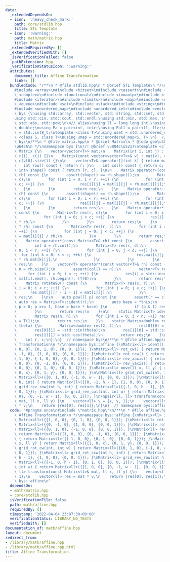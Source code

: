 ```yaml
---
data:
  _extendedDependsOn:
  - icon: ':heavy_check_mark:'
    path: core/stdlib.hpp
    title: STL Template
  - icon: ':warning:'
    path: math/matrix.hpp
    title: Matrix
  _extendedRequiredBy: []
  _extendedVerifiedWith: []
  _isVerificationFailed: false
  _pathExtension: hpp
  _verificationStatusIcon: ':warning:'
  attributes:
    document_title: Affine Transformation
    links: []
  bundledCode: "/**\n * @file stdlib.hpp\n * @brief STL Template\n */\n#include <algorithm>\n\
    #include <array>\n#include <bitset>\n#include <cassert>\n#include <cmath>\n#include\
    \ <complex>\n#include <functional>\n#include <iomanip>\n#include <iostream>\n\
    #include <iterator>\n#include <limits>\n#include <map>\n#include <numeric>\n#include\
    \ <queue>\n#include <set>\n#include <stack>\n#include <string>\n#include <type_traits>\n\
    #include <unordered_map>\n#include <unordered_set>\n#include <vector>\n\nnamespace\
    \ bys {\nusing std::array, std::vector, std::string, std::set, std::map, std::pair;\n\
    using std::cin, std::cout, std::endl;\nusing std::min, std::max, std::sort, std::reverse,\
    \ std::abs, std::pow;\n\n// alias\nusing ll = long long int;\nusing ld = long\
    \ double;\nusing Pa = pair<int, int>;\nusing Pall = pair<ll, ll>;\nusing ibool\
    \ = std::int8_t;\ntemplate <class T>\nusing uset = std::unordered_set<T>;\ntemplate\
    \ <class S, class T>\nusing umap = std::unordered_map<S, T>;\n}  // namespace\
    \ bys\n/**\n * @file matrix.hpp\n * @brief Matrix\n * @todo geo\u3068\u306E\u9023\
    \u643A\n */\nnamespace bys {\n//! @brief \u884C\u5217\ntemplate <class T>\nstruct\
    \ Matrix {\n    vector<vector<T>> mat;\n    Matrix(int i, int j) : mat(i, vector<T>(j)),\
    \ r(i), c(j) {}\n    Matrix(const vector<vector<T>>& v) : mat(v), r(v.size()),\
    \ c(v[0].size()) {}\n\n    vector<T>& operator[](int k) { return mat[k]; }\n \
    \   int row() const { return r; }\n    int col() const { return c; }\n    pair<int,\
    \ int> shape() const { return {r, c}; }\n\n    Matrix operator+(const Matrix<T>&\
    \ rh) const {\n        assert(shape() == rh.shape());\n        Matrix<T> res(r,\
    \ c);\n        for (int i = 0; i < r; ++i) {\n            for (int j = 0; j <\
    \ c; ++j) {\n                res[i][j] = mat[i][j] + rh.mat[i][j];\n         \
    \   }\n        }\n        return res;\n    }\n    Matrix operator-(const Matrix<T>&\
    \ rh) const {\n        assert(shape() == rh.shape());\n        Matrix<T> res(r,\
    \ c);\n        for (int i = 0; i < r; ++i) {\n            for (int j = 0; j <\
    \ c; ++j) {\n                res[i][j] = mat[i][j] - rh.mat[i][j];\n         \
    \   }\n        }\n        return res;\n    }\n    Matrix operator*(const T rh)\
    \ const {\n        Matrix<T> res(r, c);\n        for (int i = 0; i < r; ++i) {\n\
    \            for (int j = 0; j < c; ++j) {\n                res[i][j] = mat[i][j]\
    \ * rh;\n            }\n        }\n        return res;\n    }\n    Matrix operator/(const\
    \ T rh) const {\n        Matrix<T> res(r, c);\n        for (int i = 0; i < r;\
    \ ++i) {\n            for (int j = 0; j < c; ++j) {\n                res[i][j]\
    \ = mat[i][j] / rh;\n            }\n        }\n        return res;\n    }\n\n\
    \    Matrix operator*(const Matrix<T>& rh) const {\n        assert(col() == rh.row());\n\
    \        int d = rh.col();\n        Matrix<T> res(r, d);\n        for (int i =\
    \ 0; i < r; ++i) {\n            for (int j = 0; j < d; ++j) {\n              \
    \  for (int k = 0; k < c; ++k) {\n                    res.mat[i][j] += mat[i][k]\
    \ * rh.mat[k][j];\n                }\n            }\n        }\n        return\
    \ res;\n    }\n    vector<T> operator*(const vector<T>& rh) const {\n        int\
    \ n = rh.size();\n        assert(col() == n);\n        vector<T> res(r);\n   \
    \     for (int i = 0; i < r; ++i) {\n            res[i] = std::inner_product(mat[i].begin(),\
    \ mat[i].end(), rh.begin(), (T)0);\n        }\n        return res;\n    }\n\n\
    \    Matrix rotate90() const {\n        Matrix<T> res(c, r);\n        for (int\
    \ i = 0; i < r; ++i) {\n            for (int j = 0; j < c; ++j) {\n          \
    \      res.mat[j][r - i - 1] = mat[i][j];\n            }\n        }\n        return\
    \ res;\n    }\n\n    auto pow(ll p) const {\n        assert(r == c);\n       \
    \ auto res = Matrix<T>::ident(r);\n        auto base = *this;\n        for (;\
    \ p > 0; p >>= 1, base = base * base) {\n            if (p & 1) res = res * base;\n\
    \        }\n        return res;\n    }\n\n    static Matrix<T> ident(int n) {\n\
    \        Matrix res(n, n);\n        for (int i = 0; i < n; ++i) res.mat[i][i]\
    \ = T(1);\n        return res;\n    }\n    static Matrix<double> rotate(double\
    \ theta) {\n        Matrix<double> res(2, 2);\n        res[0][0] = std::cos(theta);\n\
    \        res[0][1] = -std::sin(theta);\n        res[1][0] = std::sin(theta);\n\
    \        res[1][1] = std::cos(theta);\n        return res;\n    }\n\n   private:\n\
    \    int r, c;\n};\n}  // namespace bys\n/**\n * @file affine.hpp\n * @brief Affine\
    \ Transformation\n */\nnamespace bys::affine {\nMatrix<ll> ident() { return Matrix<ll>({{1,\
    \ 0, 0}, {0, 1, 0}, {0, 0, 1}}); }\nMatrix<ll> rot_cw() { return Matrix<ll>({{0,\
    \ -1, 0}, {1, 0, 0}, {0, 0, 1}}); }\nMatrix<ll> rot_ccw() { return Matrix<ll>({{0,\
    \ 1, 0}, {-1, 0, 0}, {0, 0, 1}}); }\nMatrix<ll> rev_xaxis() { return Matrix<ll>({{1,\
    \ 0, 0}, {0, -1, 0}, {0, 0, 1}}); }\nMatrix<ll> rev_yaxis() { return Matrix<ll>({{-1,\
    \ 0, 0}, {0, 1, 0}, {0, 0, 1}}); }\nMatrix<ll> move(ll x, ll y) { return Matrix<ll>({{1,\
    \ 0, x}, {0, 1, y}, {0, 0, 1}}); }\n\nMatrix<ll> grid_rot_cw(int, int w) { return\
    \ Matrix<ll>({{0, 1, 0}, {-1, 0, w - 1}, {0, 0, 1}}); }\nMatrix<ll> grid_rot_ccw(int\
    \ h, int) { return Matrix<ll>({{0, -1, h - 1}, {1, 0, 0}, {0, 0, 1}}); }\nMatrix<ll>\
    \ grid_rev_row(int h, int) { return Matrix<ll>({{-1, 0, h - 1}, {0, 1, 0}, {0,\
    \ 0, 1}}); }\nMatrix<ll> grid_rev_col(int, int w) { return Matrix<ll>({{1, 0,\
    \ 0}, {0, -1, w - 1}, {0, 0, 1}}); }\n\npair<ll, ll> transform(const Matrix<ll>&\
    \ mat, ll x, ll y) {\n    vector<ll> v = {x, y, 1};\n    vector<ll> res = mat\
    \ * v;\n    return {res[0], res[1]};\n}\n}  // namespace bys::affine\n"
  code: "#pragma once\n#include \"matrix.hpp\"\n/**\n * @file affine.hpp\n * @brief\
    \ Affine Transformation\n */\nnamespace bys::affine {\nMatrix<ll> ident() { return\
    \ Matrix<ll>({{1, 0, 0}, {0, 1, 0}, {0, 0, 1}}); }\nMatrix<ll> rot_cw() { return\
    \ Matrix<ll>({{0, -1, 0}, {1, 0, 0}, {0, 0, 1}}); }\nMatrix<ll> rot_ccw() { return\
    \ Matrix<ll>({{0, 1, 0}, {-1, 0, 0}, {0, 0, 1}}); }\nMatrix<ll> rev_xaxis() {\
    \ return Matrix<ll>({{1, 0, 0}, {0, -1, 0}, {0, 0, 1}}); }\nMatrix<ll> rev_yaxis()\
    \ { return Matrix<ll>({{-1, 0, 0}, {0, 1, 0}, {0, 0, 1}}); }\nMatrix<ll> move(ll\
    \ x, ll y) { return Matrix<ll>({{1, 0, x}, {0, 1, y}, {0, 0, 1}}); }\n\nMatrix<ll>\
    \ grid_rot_cw(int, int w) { return Matrix<ll>({{0, 1, 0}, {-1, 0, w - 1}, {0,\
    \ 0, 1}}); }\nMatrix<ll> grid_rot_ccw(int h, int) { return Matrix<ll>({{0, -1,\
    \ h - 1}, {1, 0, 0}, {0, 0, 1}}); }\nMatrix<ll> grid_rev_row(int h, int) { return\
    \ Matrix<ll>({{-1, 0, h - 1}, {0, 1, 0}, {0, 0, 1}}); }\nMatrix<ll> grid_rev_col(int,\
    \ int w) { return Matrix<ll>({{1, 0, 0}, {0, -1, w - 1}, {0, 0, 1}}); }\n\npair<ll,\
    \ ll> transform(const Matrix<ll>& mat, ll x, ll y) {\n    vector<ll> v = {x, y,\
    \ 1};\n    vector<ll> res = mat * v;\n    return {res[0], res[1]};\n}\n}  // namespace\
    \ bys::affine\n"
  dependsOn:
  - math/matrix.hpp
  - core/stdlib.hpp
  isVerificationFile: false
  path: math/affine.hpp
  requiredBy: []
  timestamp: '2022-04-04 23:07:30+09:00'
  verificationStatus: LIBRARY_NO_TESTS
  verifiedWith: []
documentation_of: math/affine.hpp
layout: document
redirect_from:
- /library/math/affine.hpp
- /library/math/affine.hpp.html
title: Affine Transformation
---
```

